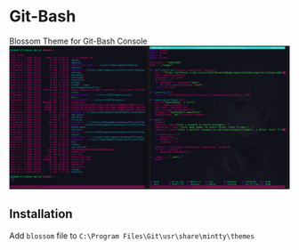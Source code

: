 # Git-Bash
Blossom Theme for Git-Bash Console
![](./screenshot.png)


## Installation 

Add ```blossom``` file to ```C:\Program Files\Git\usr\share\mintty\themes```